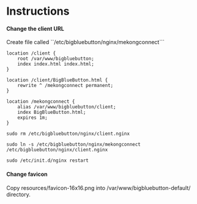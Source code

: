 # Instructions

#### Change the client URL

Create file called ``/etc/bigbluebutton/nginx/mekongconnect```

```
location /client {
    root /var/www/bigbluebutton;
    index index.html index.html;
}

location /client/BigBlueButton.html {
    rewrite ^ /mekongconnect permanent;
}

location /mekongconnect {
    alias /var/www/bigbluebutton/client;
    index BigBlueButton.html;
    expires 1m;
}
```

```
sudo rm /etc/bigbluebutton/nginx/client.nginx

sudo ln -s /etc/bigbluebutton/nginx/mekongconnect /etc/bigbluebutton/nginx/client.nginx

sudo /etc/init.d/nginx restart
```

#### Change favicon

Copy resources/favicon-16x16.png into /var/www/bigbluebutton-default/ directory.
